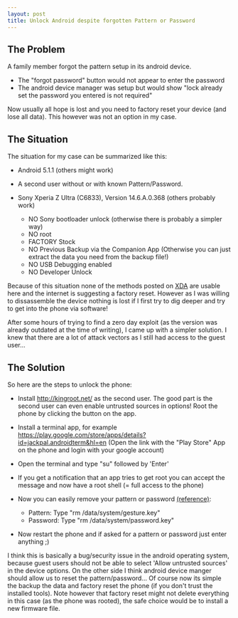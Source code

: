 ```yaml
---
layout: post
title: Unlock Android despite forgotten Pattern or Password
---
```


## The Problem

A family member forgot the pattern setup in its android device.

 - The "forgot password" button would not appear to enter the password
 - The android device manager was setup but would show "lock already set the password you entered is not required"

Now usually all hope is lost and you need to factory reset your device (and lose all data). This however was not an option in my case.


## The Situation

The situation for my case can be summarized like this:

 - Android 5.1.1 (others might work)
 - A second user without or with known Pattern/Password.
 - Sony Xperia Z Ultra (C6833), Version 14.6.A.0.368 (others probably work)

    - NO Sony bootloader unlock (otherwise there is probably a simpler way)
    - NO root
    - FACTORY Stock
    - NO Previous Backup via the Companion App (Otherwise you can just extract the data you need from the backup file!)
    - NO USB Debugging enabled
    - NO Developer Unlock


Because of this situation none of the methods posted on [XDA](http://forum.xda-developers.com/showthread.php?t=2620456) are usable here and the internet is suggesting a factory reset.
However as I was willing to dissassemble the device nothing is lost if I first try to dig deeper and try to get into the phone via software!

After some hours of trying to find a zero day exploit (as the version was already outdated at the time of writing), I came up with a simpler solution.
I knew that there are a lot of attack vectors as I still had access to the guest user...


## The Solution

So here are the steps to unlock the phone:

 - Install http://kingroot.net/ as the second user. The good part is the second user can even enable untrusted sources in options! Root the phone by clicking the button on the app.
 - Install a terminal app, for example https://play.google.com/store/apps/details?id=jackpal.androidterm&hl=en (Open the link with the "Play Store" App on the phone and login with your google account)
 - Open the terminal and type "su" followed by 'Enter'</li>
 - If you get a notification that an app tries to get root you can accept the message and now have a root shell (= full access to the phone)
 - Now you can easily remove your pattern or password [(reference)](http://www.addictivetips.com/android/how-to-bypass-disable-pattern-unlock-on-android-via-adb-commands/):

    - Pattern: Type "rm /data/system/gesture.key"
    - Password: Type "rm /data/system/password.key"

 - Now restart the phone and if asked for a pattern or password just enter anything ;)



I think this is basically a bug/security issue in the android operating system,
because guest users should not be able to select 'Allow untrusted sources' in the device options.
On the other side I think android device manger should allow us to reset the pattern/password...
Of course now its simple the backup the data and factory reset the phone (if you don't trust the installed tools).
Note however that factory reset might not delete everything in this case (as the phone was rooted), the safe choice would be to install a new firmware file.
